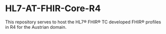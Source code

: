 # HL7-AT-FHIR-Core-R4

This repository serves to host the HL7® FHIR® TC developed FHIR® profiles in R4 for the Austrian domain.


